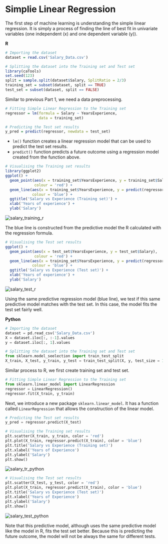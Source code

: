 # Simplie Linear Regression
The first step of machine learning is understanding the simple linear regression. It is simply a process of finding the line of best
fit in univariate variables (one independent (x) and one dependent variable (y)). 

**R**
```r
# Importing the dataset
dataset = read.csv('Salary_Data.csv')

# Splitting the dataset into the Training set and Test set
library(caTools)
set.seed(123)
split = sample.split(dataset$Salary, SplitRatio = 2/3)
training_set = subset(dataset, split == TRUE)
test_set = subset(dataset, split == FALSE)
```
Similar to previous Part 1, we need a data preprocessing.

```r
# Fitting Simple Linear Regression to the Training set
regressor = lm(formula = Salary ~ YearsExperience,
               data = training_set)

# Predicting the Test set results
y_pred = predict(regressor, newdata = test_set)
```
- `lm()` function creates a linear regression model that can be used to predict the test set results.
- `predict()` function predicts a future outcome using a regression model created from the function above.


```r
# Visualising the Training set results
library(ggplot2)
ggplot() +
  geom_point(aes(x = training_set$YearsExperience, y = training_set$Salary),
             colour = 'red') +
  geom_line(aes(x = training_set$YearsExperience, y = predict(regressor, newdata = training_set)),
            colour = 'blue') +
  ggtitle('Salary vs Experience (Training set)') +
  xlab('Years of experience') +
  ylab('Salary')
```
![salary_training_r](https://user-images.githubusercontent.com/42131127/55284993-127d0280-5337-11e9-9cba-c2a96ea955e8.png)

The blue line is constructed from the predictive model the R calculated with the regression formula.

```r
# Visualising the Test set results
ggplot() +
  geom_point(aes(x = test_set$YearsExperience, y = test_set$Salary),
             colour = 'red') +
  geom_line(aes(x = training_set$YearsExperience, y = predict(regressor, newdata = training_set)),
            colour = 'blue') +
  ggtitle('Salary vs Experience (Test set)') +
  xlab('Years of experience') +
  ylab('Salary')
```
![salary_test_r](https://user-images.githubusercontent.com/42131127/55285009-4d7f3600-5337-11e9-87d5-765e562e51ec.png)

Using the same predictive regression model (blue line), we test if this same predictive model matches with the test set.
In this case, the model fits the test set fairly well.



**Python**
```python
# Importing the dataset
dataset = pd.read_csv('Salary_Data.csv')
X = dataset.iloc[:, :-1].values
y = dataset.iloc[:, 1].values

# Splitting the dataset into the Training set and Test set
from sklearn.model_seelection import train_test_split
X_train, X_test, y_train, y_test = train_test_split(X, y, test_size = 1/3, random_state = 0)
```
Similar process to R, we first create training set and test set.

```python
# Fitting Simple Linear Regression to the Training set
from sklearn.linear_model import LinearRegression
regressor = LinearRegression()
regressor.fit(X_train, y_train)
```
Next, we introduce a new package `sklearn.linear_model`. It has a function called `LinearRegression` that allows the construction of the linear model.

```python
# Predicting the Test set results
y_pred = regressor.predict(X_test)
```

```python
# Visualising the Training set results
plt.scatter(X_train, y_train, color = 'red')
plt.plot(X_train, regressor.predict(X_train), color = 'blue')
plt.title('Salary vs Experience (Training set)')
plt.xlabel('Years of Experience')
plt.ylabel('Salary')
plt.show()
```
![salary_tr_python](https://user-images.githubusercontent.com/42131127/55285075-c468fe80-5338-11e9-9fb2-91bc7fcaaf1e.png)


```python
# Visualising the Test set results
plt.scatter(X_test, y_test, color = 'red')
plt.plot(X_train, regressor.predict(X_train), color = 'blue')
plt.title('Salary vs Experience (Test set)')
plt.xlabel('Years of Experience')
plt.ylabel('Salary')
plt.show()
```
![salary_test_python](https://user-images.githubusercontent.com/42131127/55285076-cd59d000-5338-11e9-982a-11ee85895610.png)

Note that this predictive model, although uses the same predictive model like the model in R, fits the test set better. Because this is predicting the future outcome, the model will not be always the same for different tests.
